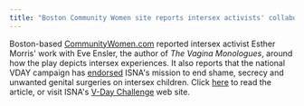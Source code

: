 ```yaml
---
title: "Boston Community Women site reports intersex activists' collaboration with V-Day"
---
```


  
Boston-based [CommunityWomen.com][1] reported intersex activist Esther Morris' work with Eve Ensler, the author of _The Vagina Monologues_, around how the play depicts intersex experiences. It also reports that the national VDAY campaign has [endorsed][2] ISNA's mission to end shame, secrecy and unwanted genital surgeries on intersex children. Click [here][3] to read the article, or visit ISNA's [V-Day Challenge][4] web site.

 [1]: http://www.communitywomen.com/
 [2]: http://www.vday.org/ie/index2.cfm?articleID=642
 [3]: http://www.communitywomen.com/news/article.html?id=23
 [4]: /events/vday/index.html